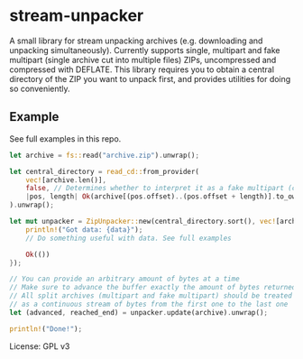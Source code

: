 # stream-unpacker
A small library for stream unpacking archives (e.g. downloading and unpacking simultaneously). Currently supports single, multipart and fake multipart (single archive cut into multiple files) ZIPs, uncompressed and compressed with DEFLATE. This library requires you to obtain a central directory of the ZIP you want to unpack first, and provides utilities for doing so conveniently.

## Example
See full examples in this repo.
```rust
let archive = fs::read("archive.zip").unwrap();

let central_directory = read_cd::from_provider(
    vec![archive.len()],
    false, // Determines whether to interpret it as a fake multipart (cut) archive
    |pos, length| Ok(archive[(pos.offset)..(pos.offset + length)].to_owned())
).unwrap();

let mut unpacker = ZipUnpacker::new(central_directory.sort(), vec![archive.len()], |data| {
    println!("Got data: {data}");
    // Do something useful with data. See full examples

    Ok(())
});

// You can provide an arbitrary amount of bytes at a time
// Make sure to advance the buffer exactly the amount of bytes returned
// All split archives (multipart and fake multipart) should be treated
// as a continuous stream of bytes from the first one to the last one
let (advanced, reached_end) = unpacker.update(archive).unwrap();

println!("Done!");
```

License: GPL v3
